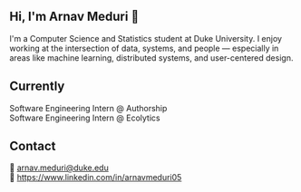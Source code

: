 ## Hi, I'm Arnav Meduri 👋

I'm a Computer Science and Statistics student at Duke University. I enjoy working at the intersection of data, systems, and people — especially in areas like machine learning, distributed systems, and user-centered design.

## Currently

Software Engineering Intern @ Authorship  
Software Engineering Intern @ Ecolytics  

## Contact

📧 arnav.meduri@duke.edu  
💼 https://www.linkedin.com/in/arnavmeduri05  

